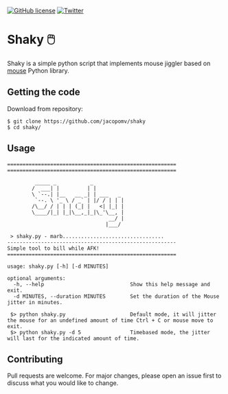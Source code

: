 <a href="https://github.com/jacopomv/shaky/blob/main/LICENSE"><img alt="GitHub license" src="https://img.shields.io/github/license/jacopomv/shaky?style=plastic"></a>
[![Twitter](https://img.shields.io/twitter/url?label=Follow%20%40marb&style=social&url=https%3A%2F%2Ftwitter.com%2Fmarb_0x08)](https://twitter.com/marb_0x08)

# Shaky 🖱️

Shaky is a simple python script that implements mouse jiggler based on [mouse](https://pypi.org/project/mouse/) Python library.

## Getting the code
Download from repository:

    $ git clone https://github.com/jacopomv/shaky
    $ cd shaky/

## Usage
    =======================================================
    =======================================================

             _____ _           _
            /  ___| |         | |
            \ `--.| |__   __ _| | ___   _
             `--. \ '_ \ / _` | |/ / | | |
            /\__/ / | | | (_| |   <| |_| |
            \____/|_| |_|\__,_|_|\_'\__, |
                                     __/ |
                                    |___/

     > shaky.py - marb.................................
    -------------------------------------------------------
    Simple tool to bill while AFK!
    =======================================================

    usage: shaky.py [-h] [-d MINUTES]

    optional arguments:
      -h, --help                            Show this help message and exit.         
      -d MINUTES, --duration MINUTES        Set the duration of the Mouse jitter in minutes.
     
     $> python shaky.py                     Default mode, it will jitter the mouse for an undefined amount of time Ctrl + C or mouse move to exit.
     $> python shaky.py -d 5                Timebased mode, the jitter will last for the indicated amount of time.
     
## Contributing
Pull requests are welcome. For major changes, please open an issue first to discuss what you would like to change.
